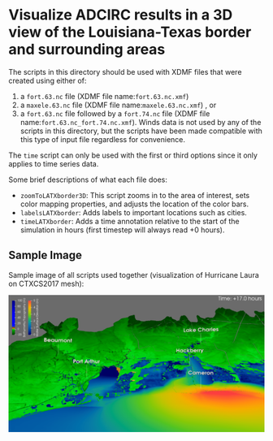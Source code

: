 # Visualize ADCIRC results in a 3D view of the Louisiana-Texas border and surrounding areas

The scripts in this directory should be used with XDMF files that were created using either of:
1. a ``fort.63.nc`` file (XDMF file name:``fort.63.nc.xmf``)
2. a ``maxele.63.nc`` file (XDMF file name:``maxele.63.nc.xmf``) , or 
3. a ``fort.63.nc`` file followed by a ``fort.74.nc`` file (XDMF file name:``fort.63.nc_fort.74.nc.xmf``). Winds data is not used by any of the scripts in this directory, but the
scripts have been made compatible with this type of input file regardless for convenience.

The ``time`` script can only be used with the first or third options since it only applies to time series data.

Some brief descriptions of what each file does:
- ``zoomToLATXborder3D``: This script zooms in to the area of interest, sets color mapping properties, and adjusts the location of the color bars.
- ``labelsLATXborder``: Adds labels to important locations such as cities.
- ``timeLATXborder``: Adds a time annotation relative to the start of the simulation in hours (first timestep will always read +0 hours).

## Sample Image
Sample image of all scripts used together (visualization of Hurricane Laura on CTXCS2017 mesh):

![](./border-sample.png)
